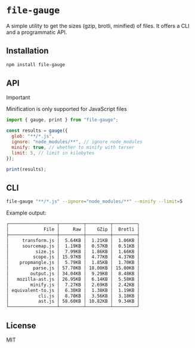 # `file-gauge`

A simple utility to get the sizes (gzip, brotli, minified) of files. It offers a CLI and a programmatic API.

## Installation

```bash
npm install file-gauge
```

## API

> [!IMPORTANT]
> Minification is only supported for JavaScript files

```javascript
import { gauge, print } from "file-gauge";

const results = gauge({
  glob: "**/*.js",
  ignore: "node_modules/**", // ignore node_modules
  minify: true, // whether to minify with terser
  limit: 5, // limit in kilobytes
});

print(results);
```

## CLI

```bash
file-gauge "**/*.js" --ignore="node_modules/**" --minify --limit=5
```

Example output:

```sh
┌──────────────────┬─────────┬─────────┬─────────┐
│             File │     Raw │    GZip │  Brotli │
├──────────────────┼─────────┼─────────┼─────────┤
│     transform.js │  5.64KB │  1.21KB │  1.06KB │
│     sourcemap.js │  1.19KB │  0.57KB │  0.51KB │
│          size.js │  7.99KB │  1.86KB │  1.66KB │
│         scope.js │ 15.97KB │  4.77KB │  4.37KB │
│    propmangle.js │  5.79KB │  1.85KB │  1.70KB │
│         parse.js │ 57.70KB │ 18.00KB │ 15.00KB │
│        output.js │ 34.04KB │  9.29KB │  8.48KB │
│   mozilla-ast.js │ 26.95KB │  6.14KB │  5.58KB │
│        minify.js │  7.27KB │  2.69KB │  2.42KB │
│ equivalent-to.js │  6.30KB │  1.38KB │  1.19KB │
│           cli.js │  8.70KB │  3.56KB │  3.18KB │
│           ast.js │ 58.60KB │ 10.82KB │  9.34KB │
└──────────────────┴─────────┴─────────┴─────────┘
```

## License

MIT
